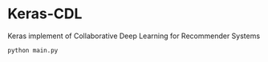 # Keras-CDL
Keras implement of Collaborative Deep Learning for Recommender Systems

```
python main.py
```
